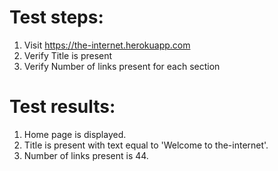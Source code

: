 # Test steps:

1. Visit https://the-internet.herokuapp.com
2. Verify Title is present
3. Verify Number of links present for each section

# Test results:

1. Home page is displayed.
2. Title is present with text equal to 'Welcome to the-internet'.
3. Number of links present is 44.
